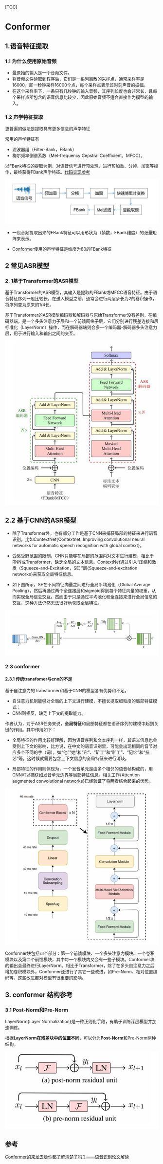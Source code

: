 [TOC]

# Conformer

## 1.语音特征提取

### 1.1 为什么使用原始音频

- 最原始的输入是一个音频文件。
- 将音频文件读取到程序后，它们是一系列离散的采样点，通常采样率是16000，即一秒钟采样16000个点，每个采样点表示该时刻声音的振幅。
- 在这个采样率下，一条只有几秒钟的输入音频，其序列长度也会非常长，且每个采样点所包含的语音信息比较少，因此原始音频不适合直接作为模型的输入。

### 1.2 声学特征提取

更普遍的做法是提取具有更多信息的声学特征

常用的声学特征有

- 滤波器组（Filter-Bank，FBank）
- 梅尔频率倒谱系数（Mel-frequency Cepstral Coefficient，MFCC）。

以FBank特征的提取为例，对语音信号进行预处理，进行预加重、分帧、加窗等操作，最终获得FBank声学特征。[代码实现参考](/source/语音识别/md/speech.md)

![image-20231207004606862](https://raw.githubusercontent.com/swpucwf/MyBolgImage/main/images/image-20231207004606862.png)

- 一段音频提取出来的FBank特征可以用形状为（帧数，FBank维度）的张量矩阵来表示。

- Conformer使用的声学特征是维度为80的FBank特征

## 2 常见ASR模型

### 2. 1基于Transformer的ASR模型

​	基于Transformer的ASR模型，其输入是提取的FBank或MFCC语音特征。由于语音特征序列一般比较长，在送入模型之前，通常会进行两层步长为2的卷积操作，将序列变为原来的1/4长。

​	基于Transformer的ASR模型编码器和解码器与原始Transformer没有差别，在编码器端，是一个多头注意力子层和一个前馈网络子层，它们分别进行残差连接和层标准化（LayerNorm）操作，而在解码器端则会多一个编码器-解码器多头注意力层，用于进行输入和输出之间的交互。

![image-20231207004843581](https://raw.githubusercontent.com/swpucwf/MyBolgImage/main/images/image-20231207004843581.png)

 

## 2.2 基于CNN的ASR模型

- 除了Transformer外，也有部分工作是基于CNN来捕获局部的特征来进行语音识别，比如ContextNet{Contextnet: Improving convolutional neural networks for automatic speech recognition with global context}。

- 受感受野范围的限制，CNN只能够在局部的范围内对文本进行建模，相比于RNN或Transformer，缺乏全局的文本信息。ContextNet通过引入“压缩和激发（Squeeze-and-Excitation，SE）”层{Squeeze-and-excitation networks}来获取全局特征信息。
- 如下图所示，SE在不同特征向量之间进行全局平均池化（Global Average Pooling），然后再通过两个全连接层和sigmoid得到每个特征向量的权重，从而实现全局信息交互。然而由于只是通过平均池化和全连接来进行全局信息的交互，这种方法仍然无法很好地获取全局特征。

![image-20231207005026401](https://raw.githubusercontent.com/swpucwf/MyBolgImage/main/images/image-20231207005026401.png)

### 2.3 conformer 

#### 2.3.1 传统transfomer与cnn的不足

基于自注意力的Transformer和基于CNN的模型各有优势和不足。

- 自注意力机制能够对全局的上下文进行建模，不擅长提取细粒度的局部特征模式；
- CNN则相反，缺乏上下文的提取能力。

作者认为，对于ASR任务来说，**全局特征**和局部特征都在语音序列的建模中起到关键的作用。其中作用如下：

- 全局特征的作用比较好理解，因为语音序列和文本序列一样，其语义信息也会受到上下文的影响，比方说，在中文的语音识别里，可能会出现相同的音节对应多个不同的字（词），如“他”“她”和“它”、“矿工”和“旷工”、“记忆”和“技艺”等，这时候就需要包含上下文信息的全局特征来进行消歧。

- 局部特征的作用则体现为，一个发音单元是由多个相邻的语音帧构成的，用CNN可以捕获如发音单元边界等局部特征信息。相关工作{Attention augmented convolutional networks}已经验证了将两者结合起来的优势。

![image-20231207005251936](https://raw.githubusercontent.com/swpucwf/MyBolgImage/main/images/image-20231207005251936.png)

Conformer块包括四个部分：第一个前馈模块、一个多头注意力模块、一个卷积模块以及第二个前馈模块，其中每一个模块内又会有一些子模块。Conformer块的输出会最终进行LayerNorm。相比于Transformer，除了在多头自注意力之后增加卷积模块外，Conformer还进行了其它一些改进，如Pre-Norm、相对位置编码等，这些改进都对模型有很重要的影响。

## 3. conformer 结构参考

### 3.1 Post-Norm和Pre-Norm

LayerNorm{Layer Normalization}是一种正则化手段，有助于训练深层模型并加速训练。

根据**LayerNorm在残差块中的位置不同**，可以分为**Post-Norm**和Pre-Norm两种结构。

![image-20231207010012774](https://raw.githubusercontent.com/swpucwf/MyBolgImage/main/images/image-20231207010012774.png)

 

## 参考

[Conformer的来龙去脉你都了解清楚了吗？——语音识别论文解读](https://weibo.com/ttarticle/p/show?id=2309404773315696001660)